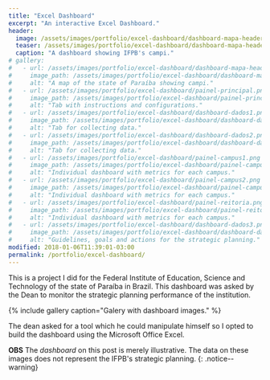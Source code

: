 ```yaml
---
title: "Excel Dashboard"
excerpt: "An interactive Excel Dashboard."
header:
  image: /assets/images/portfolio/excel-dashboard/dashboard-mapa-header.png
  teaser: /assets/images/portfolio/excel-dashboard/dashboard-mapa-header.png
  caption: "A dashboard showing IFPB's campi."
# gallery:
#   - url: /assets/images/portfolio/excel-dashboard/dashboard-mapa-header.png
#     image_path: /assets/images/portfolio/excel-dashboard/dashboard-mapa-header.png
#     alt: "A map of the state of Paraíba showing campi."
#   - url: /assets/images/portfolio/excel-dashboard/painel-principal.png
#     image_path: /assets/images/portfolio/excel-dashboard/painel-principal.png
#     alt: "Tab with instructions and configurations."
#   - url: /assets/images/portfolio/excel-dashboard/dashboard-dados1.png
#     image_path: /assets/images/portfolio/excel-dashboard/dashboard-dados1.png
#     alt: "Tab for collecting data."
#   - url: /assets/images/portfolio/excel-dashboard/dashboard-dados2.png
#     image_path: /assets/images/portfolio/excel-dashboard/dashboard-dados2.png
#     alt: "Tab for collecting data."
#   - url: /assets/images/portfolio/excel-dashboard/painel-campus1.png
#     image_path: /assets/images/portfolio/excel-dashboard/painel-campus1.png
#     alt: "Individual dashboard with metrics for each campus."
#   - url: /assets/images/portfolio/excel-dashboard/painel-campus2.png
#     image_path: /assets/images/portfolio/excel-dashboard/painel-campus2.png
#     alt: "Individual dashboard with metrics for each campus."
#   - url: /assets/images/portfolio/excel-dashboard/painel-reitoria.png
#     image_path: /assets/images/portfolio/excel-dashboard/painel-reitoria.png
#     alt: "Individual dashboard with metrics for each campus."
#   - url: /assets/images/portfolio/excel-dashboard/dashboard-dados3.png
#     image_path: /assets/images/portfolio/excel-dashboard/dashboard-dados3.png
#     alt: "Guidelines, goals and actions for the strategic planning."
modified: 2018-01-06T11:39:01-03:00
permalink: /portfolio/excel-dashboard/
---
```


This is a project I did for the Federal Institute of Education, Science and Technology of the state of Paraíba in Brazil. This dashboard was asked by the Dean to monitor the strategic planning performance of the institution.

{% include gallery caption="Galery with dashboard images." %}

The dean asked for a tool which he could manipulate himself so I opted to build the dashboard using the Microsoft Office Excel.

**OBS** The _dashboard_ on this post is merely illustrative. The data on these images does not represent the IFPB's strategic planning.
{: .notice--warning}
